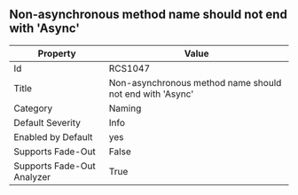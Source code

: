 ## Non\-asynchronous method name should not end with 'Async'

Property | Value
--- | --- 
Id | RCS1047
Title | Non\-asynchronous method name should not end with 'Async'
Category | Naming
Default Severity | Info
Enabled by Default | yes
Supports Fade-Out | False
Supports Fade-Out Analyzer | True
